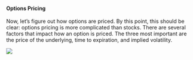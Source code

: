 #### Options Pricing

Now, let’s figure out how options are priced. By this point, this should be clear: options pricing is more complicated than stocks. There are several factors that impact how an option is priced. The three most important are the price of the underlying, time to expiration, and implied volatility.

![](https://education.ameritrade.com/content/cms/images/BDTO_Lesson_2.20.02.jpg)



<!--stackedit_data:
eyJoaXN0b3J5IjpbLTkzNzI4NjQ5MF19
-->